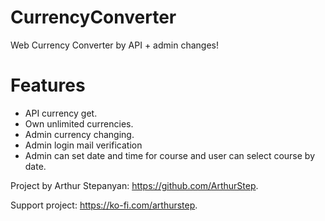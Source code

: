 # CurrencyConverter
Web Currency Converter by API + admin changes!

# Features
* API currency get.
* Own unlimited currencies.
* Admin currency changing.
* Admin login mail verification
* Admin can set date and time for course and user can select course by date.

Project by Arthur Stepanyan: https://github.com/ArthurStep.

Support project: https://ko-fi.com/arthurstep.
